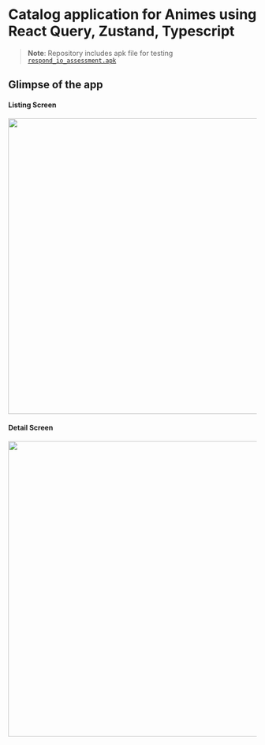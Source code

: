
# Catalog application for Animes using React Query, Zustand, Typescript 

>**Note**: Repository includes apk file for testing [`respond_io_assessment.apk`](https://github.com/HaleemaSadia/CatalogApp/blob/main/respond_io_assessment.apk)

## Glimpse of the app

#### Listing Screen
<img src="https://github.com/HaleemaSadia/CatalogApp/assets/21139144/714b5efe-71e1-4b20-aa54-fcda52b5dd06"  height="600">

#### Detail Screen
<img src="https://github.com/HaleemaSadia/CatalogApp/assets/21139144/ef16502c-a67b-45e5-befc-f84bea474b28"  height="600">

